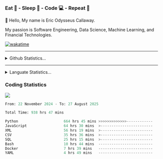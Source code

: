 <h3>Eat 🍴 - Sleep 🛌 - Code 💻 - Repeat 🔁</h3>

👋 Hello, My name is Eric Odysseus Callaway.

My passion is Software Engineering, Data Science, Machine Learning, and Financial Technologies.

[![wakatime](https://wakatime.com/badge/user/6717695f-6a13-47e3-aa16-c813e12c0985.svg)](https://wakatime.com/@6717695f-6a13-47e3-aa16-c813e12c0985)
<hr>
<details>
  <summary>
    Github Statistics...
  </summary>
    <p align="center">
      <img src="https://github-readme-stats.vercel.app/api?username=EricCallaway&show_icons=true"/>
    </p>
</details>
</hr>

<hr>
<details>
  <summary>
    Languate Statistics...
  </summary>
    <p align="center">
      <img src="https://wakatime.com/share/@Odysseus/6fc7c863-6fba-4e57-a6af-ed1f2fa8d560.svg"/>
    </p>
</details>
</hr>


<h3>Coding Statistics</h3>
<img src="https://wakatime.com/share/@Odysseus/5e02c832-9cc5-49a3-8f4c-bd2647d78fca.svg"/>
<!--START_SECTION:waka-->

```python
From: 22 November 2024 - To: 27 August 2025

Total Time: 938 hrs 47 mins

Python                     664 hrs 45 mins >>>>>>>>>>>>>------------   52.59 %
JavaScript                 64 hrs 30 mins  >------------------------   05.10 %
XML                        56 hrs 19 mins  >------------------------   04.46 %
CSV                        35 hrs 36 mins  >------------------------   02.82 %
SQL                        25 hrs 15 mins  >------------------------   02.00 %
Bash                       10 hrs 44 mins  -------------------------   00.85 %
Docker                     7 hrs 39 mins   -------------------------   00.61 %
YAML                       4 hrs 49 mins   -------------------------   00.38 %
```

<!--END_SECTION:waka-->
